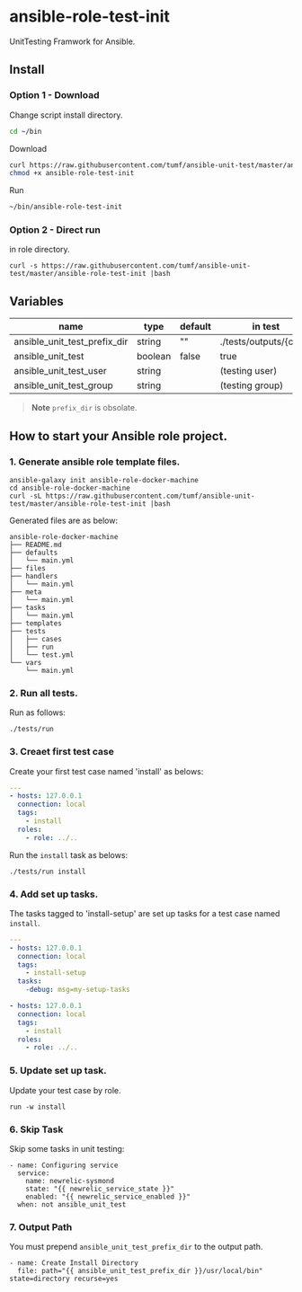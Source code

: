 ansible-role-test-init
======================

UnitTesting Framwork for Ansible.

## Install

### Option 1 - Download

Change script install directory.

```bash
cd ~/bin
```

Download

```bash
curl https://raw.githubusercontent.com/tumf/ansible-unit-test/master/ansible-role-test-init > ansible-role-test-init
chmod +x ansible-role-test-init
```

Run

```bash
~/bin/ansible-role-test-init
```

### Option 2 - Direct run

in role directory.

```
curl -s https://raw.githubusercontent.com/tumf/ansible-unit-test/master/ansible-role-test-init |bash
```

## Variables

|name|type|default|in test
|----|----|-------|-------
|ansible_unit_test_prefix_dir|string|""|./tests/outputs/{case}
|ansible_unit_test|boolean|false|true
|ansible_unit_test_user|string||(testing user)
|ansible_unit_test_group|string||(testing group)

> **Note**
> `prefix_dir` is obsolate.

## How to start your Ansible role project.


### 1. Generate ansible role template files.

```
ansible-galaxy init ansible-role-docker-machine
cd ansible-role-docker-machine
curl -sL https://raw.githubusercontent.com/tumf/ansible-unit-test/master/ansible-role-test-init |bash
```

Generated files are as below:

    ansible-role-docker-machine
    ├── README.md
    ├── defaults
    │   └── main.yml
    ├── files
    ├── handlers
    │   └── main.yml
    ├── meta
    │   └── main.yml
    ├── tasks
    │   └── main.yml
    ├── templates
    ├── tests
    │   ├── cases
    │   ├── run
    │   └── test.yml
    └── vars
        └── main.yml


### 2. Run all tests.

Run as follows:

```
./tests/run
```

### 3. Creaet first test case

Create your first test case named 'install' as belows:


```tests/task.yml
---
- hosts: 127.0.0.1
  connection: local
  tags:
    - install
  roles:
    - role: ../..
```

Run the `install` task as belows:

```
./tests/run install
```

### 4. Add set up tasks.

The tasks tagged to 'install-setup' are set up tasks for a test case named `install`.

```tests/task.yml
---
- hosts: 127.0.0.1
  connection: local
  tags:
    - install-setup
  tasks:
    -debug: msg=my-setup-tasks

- hosts: 127.0.0.1
  connection: local
  tags:
    - install
  roles:
    - role: ../..
```



### 5. Update set up task.

Update your test case by role.

```
run -w install
```

### 6. Skip Task

Skip some tasks in unit testing:


```
- name: Configuring service
  service:
    name: newrelic-sysmond
    state: "{{ newrelic_service_state }}"
    enabled: "{{ newrelic_service_enabled }}"
  when: not ansible_unit_test
```


### 7. Output Path

You must prepend `ansible_unit_test_prefix_dir` to the output path.


```
- name: Create Install Directory
  file: path="{{ ansible_unit_test_prefix_dir }}/usr/local/bin" state=directory recurse=yes
```

